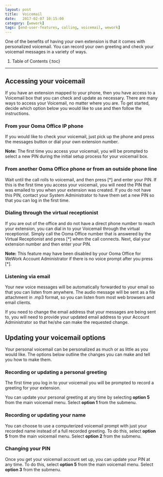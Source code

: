 ```yaml
---
layout: post
title:  Voicemail
date:   2017-02-07 10:15:00
category: [wework]
tags: [end-user-features, calling, voicemail, wework]
---
```


One of the benefits of having your own extension is that it comes with personalized voicemail. You can record your own greeting and check your voicemail messages in a variety of ways.

1. Table of Contents
{:toc}
* * *

## Accessing your voicemail

If you have an extension mapped to your phone, then you have access to a Voicemail box that you can check and update as necessary. There are many ways to access your Voicemail, no matter where you are. To get started, decide which option below you would like to use and then follow the instructions.

### From your Ooma Office IP phone

If you would like to check your voicemail, just pick up the phone and press the messages button or dial your own extension number.

**Note:** The first time you access your voicemail, you will be prompted to select a new PIN during the initial setup process for your voicemail box.

### From another Ooma Office phone or from an outside phone line

Wait until the call rolls to voicemail, and then press [*] and enter your PIN. If this is the first time you access your voicemail, you will need the PIN that was emailed to you when your extension was created. If you do not have this PIN, contact your System Administrator to have them set a new PIN so that you can log in the first time.

### Dialing through the virtual receptionist

If you are out of the office and do not have a direct phone number to reach your extension, you can dial in to your Voicemail through the virtual receptionist. Simply call the Ooma Office number that is answered by the Virtual Receptionist and press [*] when the call connects. Next, dial your extension number and then enter your PIN.

**Note:** This feature may have been disabled by your Ooma Office for WeWork Account Administrator if there is no voice prompt after you press [*].

### Listening via email

Your new voice messages will be automatically forwarded to your email so that you can listen from anywhere. The audio message will be sent as a file attachment in .mp3 format, so you can listen from most web browsers and email clients.

If you need to change the email address that your messages are being sent to, you will need to provide your updated email address to your Account Administrator so that he/she can make the requested change.

## Updating your voicemail options

Your personal voicemail can be personalized as much or as little as you would like. The options below outline the changes you can make and tell you how to make them.

### Recording or updating a personal greeting

The first time you log in to your voicemail you will be prompted to record a greeting for your extension.

You can update your personal greeting at any time by selecting **option 5** from the main voicemail menu. Select **option 1** from the submenu.

### Recording or updating your name

You can choose to use a computerized voicemail prompt with just your recorded name instead of a full recorded greeting. To do this, select **option 5** from the main voicemail menu. Select **option 2** from the submenu.

### Changing your PIN

Once you get your voicemail account set up, you can update your PIN at any time. To do this, select **option 5** from the main voicemail menu. Select **option 3** from the submenu.